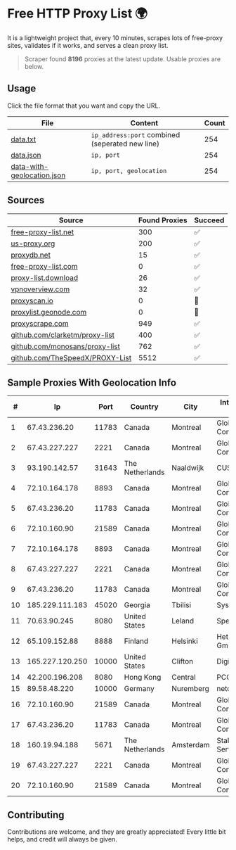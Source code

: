 
# Free HTTP Proxy List 🌍

It is a lightweight project that, every 10 minutes, scrapes lots of free-proxy sites, validates if it works, and serves a clean proxy list.


> Scraper found **8196** proxies at the latest update. Usable proxies are below.

## Usage

Click the file format that you want and copy the URL.


|File|Content|Count|
|----|-------|-----|
|[data.txt](https://raw.githubusercontent.com/themiralay/Proxy-List-World/master/data.txt)|`ip_address:port` combined (seperated new line)|254|
|[data.json](https://raw.githubusercontent.com/themiralay/Proxy-List-World/master/data.json)|`ip, port`|254|
|[data-with-geolocation.json](https://raw.githubusercontent.com/themiralay/Proxy-List-World/master/data-with-geolocation.json)|`ip, port, geolocation`|254|

## Sources

|Source|Found Proxies|Succeed|
|------|-------------|-------|
|[free-proxy-list.net](https://free-proxy-list.net)|300|✅|
|[us-proxy.org](https://www.us-proxy.org)|200|✅|
|[proxydb.net](http://proxydb.net)|15|✅|
|[free-proxy-list.com](https://free-proxy-list.com/?page=&port=&type%5B%5D=http&type%5B%5D=https&up_time=0&search=Search)|0|✅|
|[proxy-list.download](https://www.proxy-list.download/HTTP)|26|✅|
|[vpnoverview.com](https://vpnoverview.com/privacy/anonymous-browsing/free-proxy-servers)|32|✅|
|[proxyscan.io](https://www.proxyscan.io)|0|🚫|
|[proxylist.geonode.com](https://proxylist.geonode.com/api/proxy-list?limit=300&page=1&sort_by=lastChecked&sort_type=desc&protocols=http,https)|0|🚫|
|[proxyscrape.com](https://api.proxyscrape.com/v2/?request=displayproxies&protocol=http&timeout=10000&country=all&ssl=all&anonymity=all)|949|✅|
|[github.com/clarketm/proxy-list](https://raw.githubusercontent.com/clarketm/proxy-list/master/proxy-list-raw.txt)|400|✅|
|[github.com/monosans/proxy-list](https://raw.githubusercontent.com/monosans/proxy-list/main/proxies/http.txt)|762|✅|
|[github.com/TheSpeedX/PROXY-List](https://raw.githubusercontent.com/TheSpeedX/PROXY-List/master/http.txt)|5512|✅|


## Sample Proxies With Geolocation Info

|#|Ip|Port|Country|City|Internet Service Provider|
|-|--|----|-------|----|-------------------------|
|1|67.43.236.20|11783|Canada|Montreal|GloboTech Communications|
|2|67.43.227.227|2221|Canada|Montreal|GloboTech Communications|
|3|93.190.142.57|31643|The Netherlands|Naaldwijk|CUSTOMERPANEL|
|4|72.10.164.178|8893|Canada|Montreal|GloboTech Communications|
|5|67.43.236.20|11783|Canada|Montreal|GloboTech Communications|
|6|72.10.160.90|21589|Canada|Montreal|GloboTech Communications|
|7|72.10.164.178|8893|Canada|Montreal|GloboTech Communications|
|8|67.43.227.227|2221|Canada|Montreal|GloboTech Communications|
|9|67.43.236.20|11783|Canada|Montreal|GloboTech Communications|
|10|185.229.111.183|45020|Georgia|Tbilisi|Sysnet LLC|
|11|70.63.90.245|8080|United States|Leland|Spectrum|
|12|65.109.152.88|8888|Finland|Helsinki|Hetzner Online GmbH|
|13|165.227.120.250|10000|United States|Clifton|DigitalOcean, LLC|
|14|42.200.196.208|8080|Hong Kong|Central|PCCW IMSBiz|
|15|89.58.48.220|10000|Germany|Nuremberg|netcup GmbH|
|16|72.10.160.90|21589|Canada|Montreal|GloboTech Communications|
|17|67.43.236.20|11783|Canada|Montreal|GloboTech Communications|
|18|160.19.94.188|5671|The Netherlands|Amsterdam|Stallion Network Services Limited|
|19|67.43.227.227|2221|Canada|Montreal|GloboTech Communications|
|20|72.10.160.90|21589|Canada|Montreal|GloboTech Communications|



## Contributing

Contributions are welcome, and they are greatly appreciated! Every
little bit helps, and credit will always be given.

